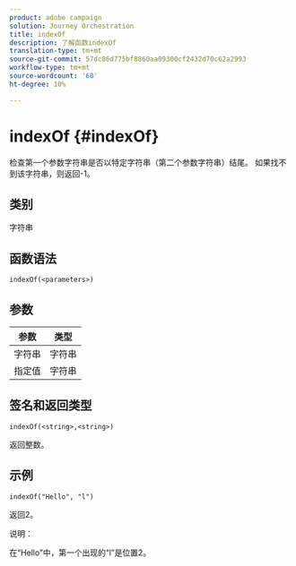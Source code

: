 ```yaml
---
product: adobe campaign
solution: Journey Orchestration
title: indexOf
description: 了解函数indexOf
translation-type: tm+mt
source-git-commit: 57dc86d775bf8860aa09300cf2432d70c62a2993
workflow-type: tm+mt
source-wordcount: '60'
ht-degree: 10%

---
```



# indexOf {#indexOf}

检查第一个参数字符串是否以特定字符串（第二个参数字符串）结尾。 如果找不到该字符串，则返回-1。

## 类别

字符串

## 函数语法

`indexOf(<parameters>)`

## 参数

| 参数 | 类型 |
|-----------|------------------|
| 字符串 | 字符串 |
| 指定值 | 字符串 |

## 签名和返回类型

`indexOf(<string>,<string>)`

返回整数。

## 示例

`indexOf("Hello", "l")`

返回2。

说明：

在“Hello”中，第一个出现的“l”是位置2。
